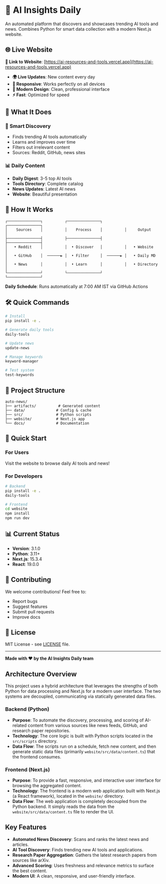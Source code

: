 # 🤖 AI Insights Daily

An automated platform that discovers and showcases trending AI tools and news. Combines Python for smart data collection with a modern Next.js website.

## 🌐 Live Website

**🔗 Link to Website**: [https://ai-resources-and-tools.vercel.app](https://ai-resources-and-tools.vercel.app)

- **🌍 Live Updates**: New content every day
- **📱 Responsive**: Works perfectly on all devices
- **🎨 Modern Design**: Clean, professional interface
- **⚡ Fast**: Optimized for speed

## 🚀 What It Does

### 🧠 Smart Discovery
- Finds trending AI tools automatically
- Learns and improves over time
- Filters out irrelevant content
- Sources: Reddit, GitHub, news sites

### 📊 Daily Content
- **Daily Digest**: 3-5 top AI tools
- **Tools Directory**: Complete catalog
- **News Updates**: Latest AI news
- **Website**: Beautiful presentation

## 🔄 How It Works

```
┌───────────────┐          ┌───────────────┐          ┌───────────────┐
│    Sources    │          │    Process    │          │     Output    │
├───────────────┤          ├───────────────┤          ├───────────────┤
│   • Reddit    │          │  • Discover   │          │   • Website   │
│   • GitHub    │  ──────► │  • Filter     │  ──────► │   • Daily MD  │
│   • News      │          │  • Learn      │          │   • Directory │
└───────────────┘          └───────────────┘          └───────────────┘
```

**Daily Schedule**: Runs automatically at 7:00 AM IST via GitHub Actions

## 🛠️ Quick Commands

```bash
# Install
pip install -e .

# Generate daily tools
daily-tools

# Update news
update-news

# Manage keywords
keyword-manager

# Test system
test-keywords
```

## 📁 Project Structure

```
auto-news/
├── artifacts/          # Generated content
├── data/              # Config & cache
├── src/               # Python scripts
├── website/           # Next.js app
└── docs/              # Documentation
```

## 🚀 Quick Start

### For Users
Visit the website to browse daily AI tools and news!

### For Developers
```bash
# Backend
pip install -e .
daily-tools

# Frontend
cd website
npm install
npm run dev
```

## 📊 Current Status

- **Version**: 3.1.0
- **Python**: 3.11+
- **Next.js**: 15.3.4
- **React**: 19.0.0

## 🤝 Contributing

We welcome contributions! Feel free to:
- Report bugs
- Suggest features
- Submit pull requests
- Improve docs

## 📄 License

MIT License - see [LICENSE](LICENSE) file.

---

**Made with ❤️ by the AI Insights Daily team**

## Architecture Overview

This project uses a hybrid architecture that leverages the strengths of both Python for data processing and Next.js for a modern user interface. The two systems are decoupled, communicating via statically generated data files.

### Backend (Python)

- **Purpose**: To automate the discovery, processing, and scoring of AI-related content from various sources like news feeds, GitHub, and research paper repositories.
- **Technology**: The core logic is built with Python scripts located in the `src/scripts` directory.
- **Data Flow**: The scripts run on a schedule, fetch new content, and then generate static data files (primarily `website/src/data/content.ts`) that the frontend consumes.

### Frontend (Next.js)

- **Purpose**: To provide a fast, responsive, and interactive user interface for browsing the aggregated content.
- **Technology**: The frontend is a modern web application built with Next.js (a React framework), located in the `website/` directory.
- **Data Flow**: The web application is completely decoupled from the Python backend. It simply reads the data from the `website/src/data/content.ts` file to render the UI.

## Key Features

- **Automated News Discovery**: Scans and ranks the latest news and articles.
- **AI Tool Discovery**: Finds trending new AI tools and applications.
- **Research Paper Aggregation**: Gathers the latest research papers from sources like arXiv.
- **Advanced Scoring**: Uses freshness and relevance metrics to surface the best content.
- **Modern UI**: A clean, responsive, and user-friendly interface.
